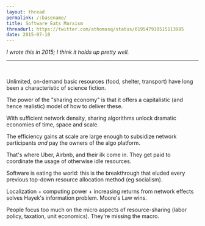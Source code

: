 ```yaml
---
layout: thread
permalink: /:basename/
title: Software Eats Marxism
threadurl: https://twitter.com/athomasq/status/619547910515113985
date: 2015-07-10
---
```

*I wrote this in 2015; I think it holds up pretty well.*

----

<br/>

Unlimited, on-demand basic resources (food, shelter, transport) have long been a characteristic of science fiction.

The power of the "sharing economy" is that it offers a capitalistic (and hence realistic) model of how to deliver these.

With sufficient network density, sharing algorithms unlock dramatic economies of time, space and scale.

The efficiency gains at scale are large enough to subsidize network participants *and* pay the owners of the algo platform.

That's where Uber, Airbnb, and their ilk come in. They get paid to coordinate the usage of otherwise idle resources.

Software is eating the world: this is the breakthrough that eluded every previous top-down resource allocation method (eg socialism).

Localization + computing power + increasing returns from network effects solves Hayek's information problem. Moore's Law wins.

People focus too much on the micro aspects of resource-sharing (labor policy, taxation, unit economics). They're missing the macro.